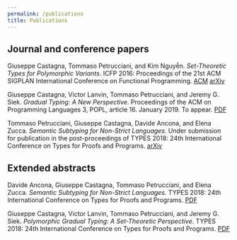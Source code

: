 ```yaml
---
permalink: /publications
title: Publications
---
```


## Journal and conference papers

Giuseppe Castagna, Tommaso Petrucciani, and Kim Nguyễn.
*Set-Theoretic Types for Polymorphic Variants*.
ICFP 2016: Proceedings of the 21st ACM SIGPLAN International Conference on Functional Programming.
[ACM](http://doi.acm.org/10.1145/2951913.2951928)
[arXiv](https://arxiv.org/abs/1606.01106)

Giuseppe Castagna, Victor Lanvin, Tommaso Petrucciani, and Jeremy G. Siek.
*Gradual Typing: A New Perspective*.
Proceedings of the ACM on Programming Languages 3, POPL, article 16.
January 2019.
To appear.
[PDF](https://www.irif.fr/~gc/papers/popl19.pdf)

Tommaso Petrucciani, Giuseppe Castagna, Davide Ancona, and Elena Zucca.
*Semantic Subtyping for Non-Strict Languages*.
Under submission for publication in the post-proceedings of TYPES 2018:
24th International Conference on Types for Proofs and Programs.
[arXiv](https://arxiv.org/abs/1810.05555)

## Extended abstracts

Davide Ancona, Giuseppe Castagna, Tommaso Petrucciani, and Elena Zucca.
*Semantic Subtyping for Non-Strict Languages*.
TYPES 2018: 24th International Conference on Types for Proofs and Programs.
[PDF](/assets/files/types2018-abstract-nonstrict.pdf)

Giuseppe Castagna, Victor Lanvin, Tommaso Petrucciani, and Jeremy G. Siek.
*Polymorphic Gradual Typing: A Set-Theoretic Perspective*.
TYPES 2018: 24th International Conference on Types for Proofs and Programs.
[PDF](/assets/files/types2018-abstract-gradual.pdf)
